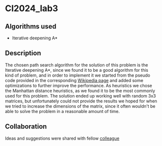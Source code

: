 # CI2024_lab3

## Algorithms used
- Iterative deepening A*

## Description
The chosen path search algorithm for the solution of this problem is the Iterative deepening A*, since we found it to be a good algorithm for this kind of problem, and in order to implement it we started from the pseudo code provided in the corresponding [Wikipedia page](https://en.wikipedia.org/wiki/Iterative_deepening_A*)
and added some optimizations to further improve the performance. As heuristics we chose the Manhattan distance heuristics, as we found it to be the most commonly used for this problem. The solution ended up working well with random 3x3 matrices, but unfortunately could not provide the results we hoped for when we 
tried to increase the dimensions of the matrix, since it often wouldn't be able to solve the problem in a reasonable amount of time.

## Collaboration
Ideas and suggestions were shared with fellow [colleague](https://github.com/mickp18)
